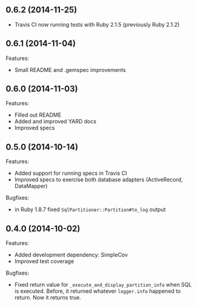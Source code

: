 ## 0.6.2 (2014-11-25)

  - Travis CI now running tests with Ruby 2.1.5 (previously Ruby 2.1.2)

## 0.6.1 (2014-11-04)

Features:

  - Small README and .gemspec improvements

## 0.6.0 (2014-11-03)

Features:

  - Filled out README
  - Added and improved YARD docs
  - Improved specs

## 0.5.0 (2014-10-14)

Features:

  - Added support for running specs in Travis CI
  - Improved specs to exercise both database adapters (ActiveRecord, DataMapper)
  
Bugfixes:

  - in Ruby 1.8.7 fixed `SqlPartitioner::Partition#to_log` output 

## 0.4.0 (2014-10-02)

Features:

  - Added development dependency: SimpleCov
  - Improved test coverage
  
Bugfixes:
  
  - Fixed return value for `_execute_and_display_partition_info` when SQL is executed.
    Before, it returned whatever `logger.info` happened to return. Now it returns true.
